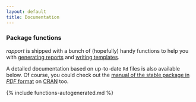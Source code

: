 ```yaml
---
layout: default
title: Documentation
---
```


<a id="functions"> </a>
### Package functions

*rapport* is shipped with a bunch of (hopefully) handy functions to help you with [generating reports](http://rapport-package.info/#usage) and [writing templates](http://rapport-package.info/#custom).

A detailed documentation based on up-to-date `Rd` files is also available below. Of course, you could check out the [manual of the stable package in _PDF_ format](http://cran.r-project.org/web/packages/rapport) on [CRAN](http://cran.r-project.org/) too.

{% include functions-autogenerated.md %}

